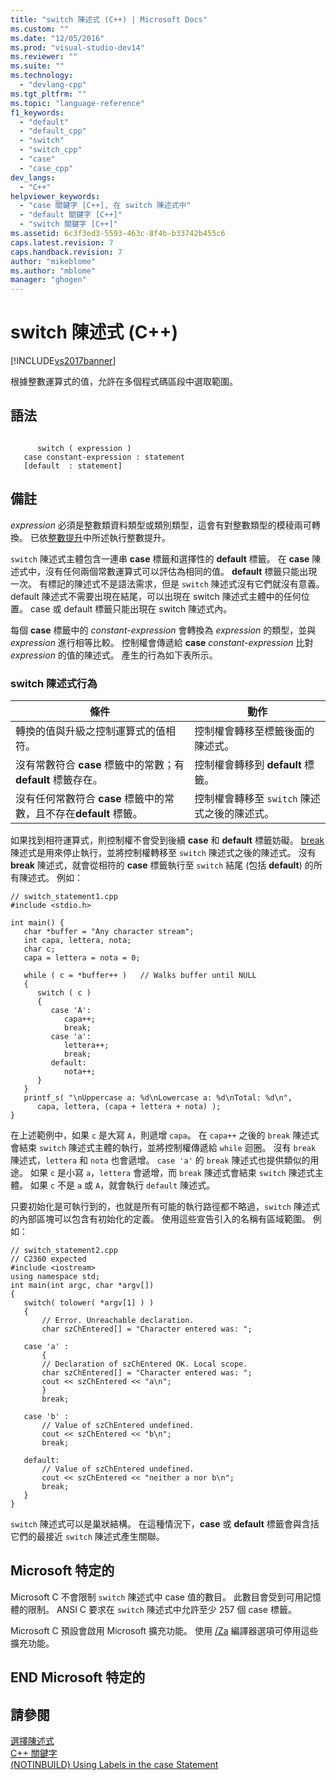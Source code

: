 ```yaml
---
title: "switch 陳述式 (C++) | Microsoft Docs"
ms.custom: ""
ms.date: "12/05/2016"
ms.prod: "visual-studio-dev14"
ms.reviewer: ""
ms.suite: ""
ms.technology: 
  - "devlang-cpp"
ms.tgt_pltfrm: ""
ms.topic: "language-reference"
f1_keywords: 
  - "default"
  - "default_cpp"
  - "switch"
  - "switch_cpp"
  - "case"
  - "case_cpp"
dev_langs: 
  - "C++"
helpviewer_keywords: 
  - "case 關鍵字 [C++], 在 switch 陳述式中"
  - "default 關鍵字 [C++]"
  - "switch 關鍵字 [C++]"
ms.assetid: 6c3f3ed3-5593-463c-8f4b-b33742b455c6
caps.latest.revision: 7
caps.handback.revision: 7
author: "mikeblome"
ms.author: "mblome"
manager: "ghogen"
---
```

# switch 陳述式 (C++)
[!INCLUDE[vs2017banner](../assembler/inline/includes/vs2017banner.md)]

根據整數運算式的值，允許在多個程式碼區段中選取範圍。  
  
## 語法  
  
```  
  
      switch ( expression )  
   case constant-expression : statement  
   [default  : statement]  
```  
  
## 備註  
 *expression* 必須是整數類資料類型或類別類型，這會有對整數類型的模稜兩可轉換。  已依[整數提升](../misc/integral-promotions.md)中所述執行整數提升。  
  
 `switch` 陳述式主體包含一連串 **case** 標籤和選擇性的 **default** 標籤。  在 **case** 陳述式中，沒有任何兩個常數運算式可以評估為相同的值。  **default** 標籤只能出現一次。  有標記的陳述式不是語法需求，但是 `switch` 陳述式沒有它們就沒有意義。default 陳述式不需要出現在結尾，可以出現在 switch 陳述式主體中的任何位置。  case 或 default 標籤只能出現在 switch 陳述式內。  
  
 每個 **case** 標籤中的 *constant\-expression* 會轉換為 *expression* 的類型，並與 *expression* 進行相等比較。  控制權會傳遞給 **case** *constant\-expression* 比對 *expression* 的值的陳述式。  產生的行為如下表所示。  
  
### switch 陳述式行為  
  
|條件|動作|  
|--------|--------|  
|轉換的值與升級之控制運算式的值相符。|控制權會轉移至標籤後面的陳述式。|  
|沒有常數符合 **case** 標籤中的常數；有 **default** 標籤存在。|控制權會轉移到 **default** 標籤。|  
|沒有任何常數符合 **case** 標籤中的常數，且不存在**default** 標籤。|控制權會轉移至 `switch` 陳述式之後的陳述式。|  
  
 如果找到相符運算式，則控制權不會受到後續 **case** 和 **default** 標籤妨礙。  [break](../cpp/break-statement-cpp.md) 陳述式是用來停止執行，並將控制權轉移至 `switch` 陳述式之後的陳述式。  沒有 **break** 陳述式，就會從相符的 **case** 標籤執行至 `switch` 結尾 \(包括 **default**\) 的所有陳述式。  例如：  
  
```  
// switch_statement1.cpp  
#include <stdio.h>  
  
int main() {  
   char *buffer = "Any character stream";  
   int capa, lettera, nota;  
   char c;  
   capa = lettera = nota = 0;  
  
   while ( c = *buffer++ )   // Walks buffer until NULL  
   {  
      switch ( c )  
      {  
         case 'A':  
            capa++;  
            break;  
         case 'a':  
            lettera++;  
            break;  
         default:  
            nota++;  
      }  
   }  
   printf_s( "\nUppercase a: %d\nLowercase a: %d\nTotal: %d\n",  
      capa, lettera, (capa + lettera + nota) );  
}  
```  
  
 在上述範例中，如果 `c` 是大寫 `A`，則遞增 `capa`。  在 `capa++` 之後的 `break` 陳述式會結束 `switch` 陳述式主體的執行，並將控制權傳遞給 `while` 迴圈。  沒有 `break` 陳述式，`lettera` 和 `nota` 也會遞增。  `case 'a'` 的 `break` 陳述式也提供類似的用途。  如果 `c` 是小寫 `a`，`lettera` 會遞增，而 `break` 陳述式會結束 `switch` 陳述式主體。  如果 `c` 不是 `a` 或 `A`，就會執行 `default` 陳述式。  
  
 只要初始化是可執行到的，也就是所有可能的執行路徑都不略過，`switch` 陳述式的內部區塊可以包含有初始化的定義。  使用這些宣告引入的名稱有區域範圍。  例如：  
  
```  
// switch_statement2.cpp  
// C2360 expected  
#include <iostream>  
using namespace std;  
int main(int argc, char *argv[])  
{  
   switch( tolower( *argv[1] ) )  
   {  
       // Error. Unreachable declaration.  
       char szChEntered[] = "Character entered was: ";  
  
   case 'a' :  
       {  
       // Declaration of szChEntered OK. Local scope.  
       char szChEntered[] = "Character entered was: ";  
       cout << szChEntered << "a\n";  
       }  
       break;  
  
   case 'b' :  
       // Value of szChEntered undefined.  
       cout << szChEntered << "b\n";  
       break;  
  
   default:  
       // Value of szChEntered undefined.  
       cout << szChEntered << "neither a nor b\n";  
       break;  
   }  
}  
```  
  
 `switch` 陳述式可以是巢狀結構。  在這種情況下，**case** 或 **default** 標籤會與含括它們的最接近 `switch` 陳述式產生關聯。  
  
## Microsoft 特定的  
 Microsoft C 不會限制 `switch` 陳述式中 case 值的數目。  此數目會受到可用記憶體的限制。  ANSI C 要求在 `switch` 陳述式中允許至少 257 個 case 標籤。  
  
 Microsoft C 預設會啟用 Microsoft 擴充功能。  使用 [\/Za](../build/reference/za-ze-disable-language-extensions.md) 編譯器選項可停用這些擴充功能。  
  
## END Microsoft 特定的  
  
## 請參閱  
 [選擇陳述式](../cpp/selection-statements-cpp.md)   
 [C\+\+ 關鍵字](../cpp/keywords-cpp.md)   
 [\(NOTINBUILD\) Using Labels in the case Statement](http://msdn.microsoft.com/zh-tw/a6ff057d-1aee-42ed-a28d-ee6a565b3197)